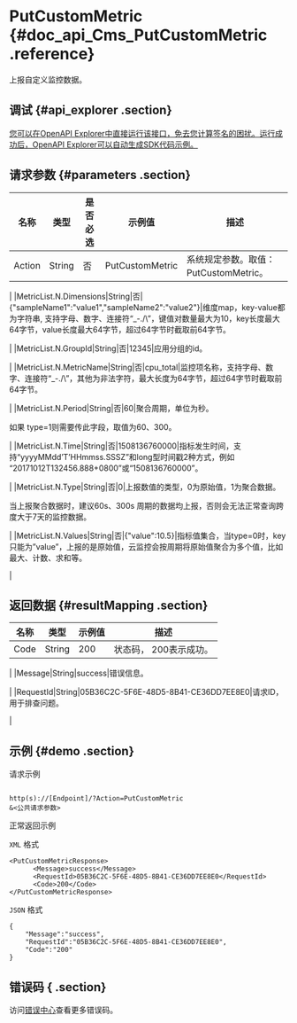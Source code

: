 # PutCustomMetric {#doc_api_Cms_PutCustomMetric .reference}

上报自定义监控数据。

## 调试 {#api_explorer .section}

[您可以在OpenAPI Explorer中直接运行该接口，免去您计算签名的困扰。运行成功后，OpenAPI Explorer可以自动生成SDK代码示例。](https://api.aliyun.com/#product=Cms&api=PutCustomMetric&type=RPC&version=2019-01-01)

## 请求参数 {#parameters .section}

|名称|类型|是否必选|示例值|描述|
|--|--|----|---|--|
|Action|String|否|PutCustomMetric|系统规定参数。取值：PutCustomMetric。

 |
|MetricList.N.Dimensions|String|否|\{"sampleName1":"value1","sampleName2":"value2"\}|维度map，key-value都为字符串, 支持字母、数字、连接符“\_-./\\”，键值对数量最大为10，key长度最大64字节，value长度最大64字节，超过64字节时截取前64字节。

 |
|MetricList.N.GroupId|String|否|12345|应用分组的id。

 |
|MetricList.N.MetricName|String|否|cpu\_total|监控项名称，支持字母、数字、连接符“\_-./\\”，其他为非法字符，最大长度为64字节，超过64字节时截取前64字节。

 |
|MetricList.N.Period|String|否|60|聚合周期，单位为秒。

 如果 type=1则需要传此字段，取值为60、300。

 |
|MetricList.N.Time|String|否|1508136760000|指标发生时间，支持“yyyyMMdd’T’HHmmss.SSSZ”和long型时间戳2种方式，例如 “20171012T132456.888+0800”或“1508136760000”。

 |
|MetricList.N.Type|String|否|0|上报数值的类型，0为原始值，1为聚合数据。

 当上报聚合数据时，建议60s、300s 周期的数据均上报，否则会无法正常查询跨度大于7天的监控数据。

 |
|MetricList.N.Values|String|否|\{"value":10.5\}|指标值集合，当type=0时，key只能为”value”，上报的是原始值，云监控会按周期将原始值聚合为多个值，比如最大、计数、求和等。

 |

## 返回数据 {#resultMapping .section}

|名称|类型|示例值|描述|
|--|--|---|--|
|Code|String|200|状态码， 200表示成功。

 |
|Message|String|success|错误信息。

 |
|RequestId|String|05B36C2C-5F6E-48D5-8B41-CE36DD7EE8E0|请求ID，用于排查问题。

 |

## 示例 {#demo .section}

请求示例

``` {#request_demo}

http(s)://[Endpoint]/?Action=PutCustomMetric
&<公共请求参数>

```

正常返回示例

`XML` 格式

``` {#xml_return_success_demo}
<PutCustomMetricResponse>
      <Message>success</Message>
      <RequestId>05B36C2C-5F6E-48D5-8B41-CE36DD7EE8E0</RequestId>
      <Code>200</Code>
</PutCustomMetricResponse>
```

`JSON` 格式

``` {#json_return_success_demo}
{
	"Message":"success",
	"RequestId":"05B36C2C-5F6E-48D5-8B41-CE36DD7EE8E0",
	"Code":"200"
}
```

## 错误码 { .section}

访问[错误中心](https://error-center.aliyun.com/status/product/Cms)查看更多错误码。

